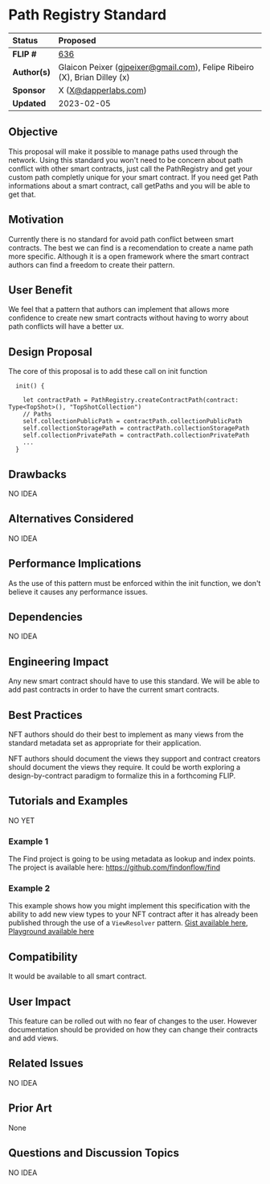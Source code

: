 # Path Registry Standard

| Status        | Proposed |
:-------------- |:---------------------------------------------------- |
| **FLIP #**    | [636](https://github.com/onflow/flow/pull/636)                                                                                       |
| **Author(s)** | Glaicon Peixer (gjpeixer@gmail.com), Felipe Ribeiro (X), Brian Dilley (x)                                                            |
| **Sponsor**   | X (X@dapperlabs.com)                                                                                                                 |
| **Updated**   | 2023-02-05                                                                                                                           |


## Objective

This proposal will make it possible to manage paths used through the network. 
Using this standard you won't need to be concern about path conflict with other smart contracts, just call the PathRegistry and get your custom path completly unique for your smart contract. If you need get Path informations about a smart contract, call getPaths and you will be able to get that.

## Motivation

Currently there is no standard for avoid path conflict between smart contracts. The best we can 
find is a recomendation to create a name path more specific. Although it is a open framework 
where the smart contract authors can find a freedom to create their pattern.

## User Benefit

We feel that a pattern that authors can implement that allows more confidence to create new
smart contracts without having to worry about path conflicts will have a better ux.

## Design Proposal

The core of this proposal is to add these call on init function
```
  init() {

    let contractPath = PathRegistry.createContractPath(contract: Type<TopShot>(), "TopShotCollection")
    // Paths
    self.collectionPublicPath = contractPath.collectionPublicPath
    self.collectionStoragePath = contractPath.collectionStoragePath
    self.collectionPrivatePath = contractPath.collectionPrivatePath
    ...
  }
```

## Drawbacks

NO IDEA

## Alternatives Considered

NO IDEA

## Performance Implications

As the use of this pattern must be enforced within the init function, we don't believe it causes any performance issues.

## Dependencies

NO IDEA

## Engineering Impact

Any new smart contract should have to use this standard. We will be able to add past contracts in order to have the current smart contracts.

## Best Practices

NFT authors should do their best to implement as many views from the standard metadata set as appropriate for 
their application. 

NFT authors should document the views they support and contract creators should document the views they require. 
It could be worth exploring a design-by-contract paradigm to formalize this in a forthcoming FLIP.

## Tutorials and Examples

NO YET

### Example 1

The Find project is going to be using metadata as lookup and index points. The project is available here:
https://github.com/findonflow/find

### Example 2

This example shows how you might implement this specification with the ability to add new view types to your NFT 
contract after it has already been published through the use of a `ViewResolver` pattern.
[Gist available here](https://gist.github.com/briandilley/962e94682b7945d882fcd99702011ea4),
[Playground available here](https://play.onflow.org/a71203b9-a03a-47f9-ab70-7285fcf4c56a?type=account&id=0)

## Compatibility

It would be available to all smart contract.

## User Impact

This feature can be rolled out with no fear of changes to the user. However documentation should be provided on how 
they can change their contracts and add views. 

## Related Issues

NO IDEA

## Prior Art

None

## Questions and Discussion Topics

NO IDEA